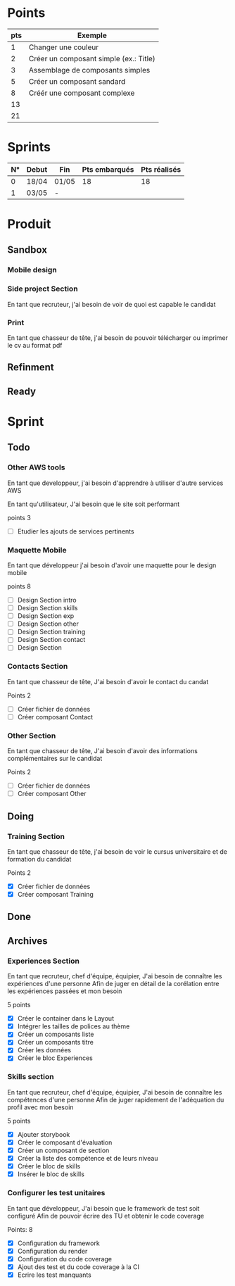 # Points

| pts | Exemple                                |
| --- | -------------------------------------- |
| 1   | Changer une couleur                    |
| 2   | Créer un composant simple (ex.: Title) |
| 3   | Assemblage de composants simples       |
| 5   | Créer un composant sandard             |
| 8   | Créér une composant complexe           |
| 13  |                                        |
| 21  |                                        |

# Sprints

| N°  | Debut | Fin   | Pts embarqués | Pts réalisés |
| --- | ----- | ----- | ------------- | ------------ |
| 0   | 18/04 | 01/05 | 18            | 18           |
| 1   | 03/05 | -     |               |              |

# Produit

## Sandbox

### Mobile design

### Side project Section

En tant que recruteur,
j'ai besoin de voir de quoi est capable le candidat

### Print

En tant que chasseur de tête,
j'ai besoin de pouvoir télécharger ou imprimer le cv au format pdf

## Refinment

## Ready

# Sprint

## Todo

### Other AWS tools

En tant que developpeur,
j'ai besoin d'apprendre à utiliser d'autre services AWS

En tant qu'utilisateur,
J'ai besoin que le site soit performant

points 3

- [ ] Etudier les ajouts de services pertinents

### Maquette Mobile

En tant que développeur
j'ai besoin d'avoir une maquette pour le design mobile

points 8

- [ ] Design Section intro
- [ ] Design Section skills
- [ ] Design Section exp
- [ ] Design Section other
- [ ] Design Section training
- [ ] Design Section contact
- [ ] Design Section

### Contacts Section

En tant que chasseur de tête,
J'ai besoin d'avoir le contact du candat

Points 2

- [ ] Créer fichier de données
- [ ] Créer composant Contact

### Other Section

En tant que chasseur de tête,
J'ai besoin d'avoir des informations complémentaires sur le candidat

Points 2

- [ ] Créer fichier de données
- [ ] Créer composant Other

## Doing

### Training Section

En tant que chasseur de tête,
j'ai besoin de voir le cursus universitaire et de formation du candidat

Points 2

- [x] Créer fichier de données
- [x] Créer composant Training

## Done

## Archives

### Experiences Section

En tant que recruteur, chef d'équipe, équipier,
J'ai besoin de connaître les expériences d'une personne
Afin de juger en détail de la corélation entre les expériences passées et mon besoin

5 points

- [x] Créer le container dans le Layout
- [x] Intégrer les tailles de polices au thème
- [x] Créer un composants liste
- [x] Créer un composants titre
- [x] Créer les données
- [x] Créer le bloc Experiences

### Skills section

En tant que recruteur, chef d'équipe, équipier,
J'ai besoin de connaître les compétences d'une personne
Afin de juger rapidement de l'adéquation du profil avec mon besoin

5 points

- [x] Ajouter storybook
- [x] Créer le composant d'évaluation
- [x] Créer un composant de section
- [x] Créer la liste des compétence et de leurs niveau
- [x] Créer le bloc de skills
- [x] Insérer le bloc de skills

### Configurer les test unitaires

En tant que développeur,
J'ai besoin que le framework de test soit configuré
Afin de pouvoir écrire des TU et obtenir le code coverage

Points: 8

- [x] Configuration du framework
- [x] Configuration du render
- [x] Configuration du code coverage
- [x] Ajout des test et du code coverage à la CI
- [x] Ecrire les test manquants
